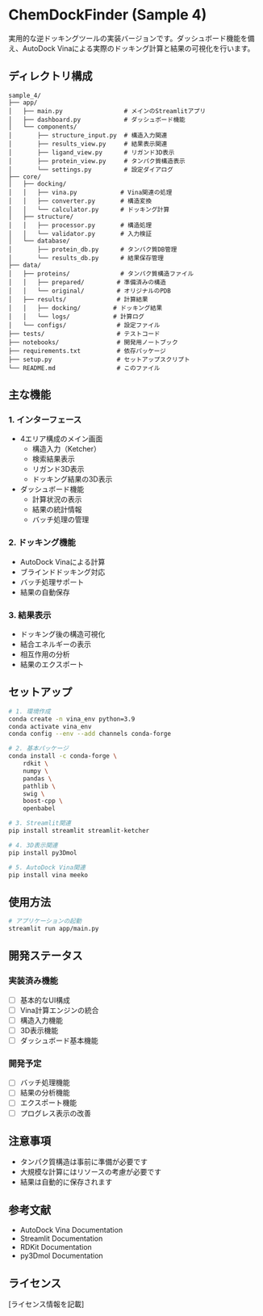 # ChemDockFinder (Sample 4)

実用的な逆ドッキングツールの実装バージョンです。ダッシュボード機能を備え、AutoDock Vinaによる実際のドッキング計算と結果の可視化を行います。

## ディレクトリ構成

```
sample_4/
├── app/
│   ├── main.py                 # メインのStreamlitアプリ
│   ├── dashboard.py            # ダッシュボード機能
│   └── components/
│       ├── structure_input.py  # 構造入力関連
│       ├── results_view.py     # 結果表示関連
│       ├── ligand_view.py      # リガンド3D表示
│       ├── protein_view.py     # タンパク質構造表示
│       └── settings.py         # 設定ダイアログ
├── core/
│   ├── docking/
│   │   ├── vina.py            # Vina関連の処理
│   │   ├── converter.py       # 構造変換
│   │   └── calculator.py      # ドッキング計算
│   ├── structure/
│   │   ├── processor.py       # 構造処理
│   │   └── validator.py       # 入力検証
│   └── database/
│       ├── protein_db.py      # タンパク質DB管理
│       └── results_db.py      # 結果保存管理
├── data/
│   ├── proteins/              # タンパク質構造ファイル
│   │   ├── prepared/         # 準備済みの構造
│   │   └── original/         # オリジナルのPDB
│   ├── results/              # 計算結果
│   │   ├── docking/         # ドッキング結果
│   │   └── logs/            # 計算ログ
│   └── configs/              # 設定ファイル
├── tests/                    # テストコード
├── notebooks/                # 開発用ノートブック
├── requirements.txt          # 依存パッケージ
├── setup.py                  # セットアップスクリプト
└── README.md                 # このファイル
```

## 主な機能

### 1. インターフェース
- 4エリア構成のメイン画面
  - 構造入力（Ketcher）
  - 検索結果表示
  - リガンド3D表示
  - ドッキング結果の3D表示
- ダッシュボード機能
  - 計算状況の表示
  - 結果の統計情報
  - バッチ処理の管理

### 2. ドッキング機能
- AutoDock Vinaによる計算
- ブラインドドッキング対応
- バッチ処理サポート
- 結果の自動保存

### 3. 結果表示
- ドッキング後の構造可視化
- 結合エネルギーの表示
- 相互作用の分析
- 結果のエクスポート

## セットアップ

```bash
# 1. 環境作成
conda create -n vina_env python=3.9
conda activate vina_env
conda config --env --add channels conda-forge

# 2. 基本パッケージ
conda install -c conda-forge \
    rdkit \
    numpy \
    pandas \
    pathlib \
    swig \
    boost-cpp \
    openbabel

# 3. Streamlit関連
pip install streamlit streamlit-ketcher

# 4. 3D表示関連
pip install py3Dmol

# 5. AutoDock Vina関連
pip install vina meeko
```

## 使用方法

```bash
# アプリケーションの起動
streamlit run app/main.py
```

## 開発ステータス

### 実装済み機能
- [ ] 基本的なUI構成
- [ ] Vina計算エンジンの統合
- [ ] 構造入力機能
- [ ] 3D表示機能
- [ ] ダッシュボード基本機能

### 開発予定
- [ ] バッチ処理機能
- [ ] 結果の分析機能
- [ ] エクスポート機能
- [ ] プログレス表示の改善

## 注意事項

- タンパク質構造は事前に準備が必要です
- 大規模な計算にはリソースの考慮が必要です
- 結果は自動的に保存されます

## 参考文献

- AutoDock Vina Documentation
- Streamlit Documentation
- RDKit Documentation
- py3Dmol Documentation

## ライセンス

[ライセンス情報を記載]